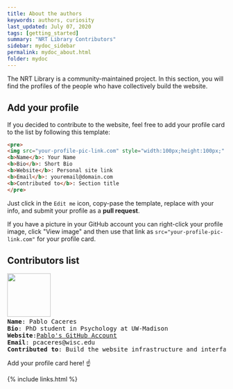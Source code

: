 ```yaml
---
title: About the authors
keywords: authors, curiosity
last_updated: July 07, 2020
tags: [getting_started]
summary: "NRT Library Contributors"
sidebar: mydoc_sidebar
permalink: mydoc_about.html
folder: mydoc
---
```


The NRT Library is a community-maintained project. In this section, you will find the profiles of the people who have collectively build the website.

## Add your profile 

If you decided to contribute to the website, feel free to add your profile card to the list by following this template: 

```html
<pre>
<img src="your-profile-pic-link.com" style="width:100px;height:100px;" /> 
<b>Name</b>: Your Name
<b>Bio</b>: Short Bio
<b>Website</b>: Personal site link
<b>Email</b>: youremail@domain.com
<b>Contributed to</b>: Section title
</pre>
```

Just click in the `Edit me` icon, copy-pase the template, replace with your info, and submit your profile as a **pull request**.

If you have a picture in your GitHub account you can right-click your profile image, click "View image" and then use that link as `src="your-profile-pic-link.com"` for your profile card.

## Contributors list

<pre>
<img src="https://avatars3.githubusercontent.com/u/35237403?" style="width:100px;height:100px;" /> 
<b>Name</b>: Pablo Caceres
<b>Bio</b>: PhD student in Psychology at UW-Madison
<b>Website</b>:<a href="https://github.com/pabloinsente">Pablo's GitHub Account</a>
<b>Email</b>: pcaceres@wisc.edu
<b>Contributed to</b>: Build the website infrastructure and interface
</pre>

Add your profile card here! ☝️

{% include links.html %}

